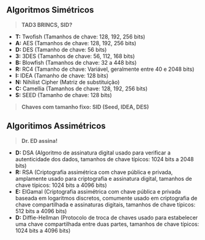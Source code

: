 ## Algoritmos Simétricos
> **TAD3 BRINCS, SID?**
- **T:** Twofish (Tamanhos de chave: 128, 192, 256 bits)
- **A:** AES (Tamanhos de chave: 128, 192, 256 bits)
- **D:** DES (Tamanho de chave: 56 bits)
- **3:** 3DES (Tamanhos de chave: 56, 112, 168 bits)
- **B:** Blowfish (Tamanhos de chave: 32 a 448 bits)
- **R:** RC4 (Tamanho de chave: Variável, geralmente entre 40 e 2048 bits)
- **I:** IDEA (Tamanho de chave: 128 bits)
- **N:** Nihilist Cipher (Matriz de substituição)
- **C:** Camellia (Tamanhos de chave: 128, 192, 256 bits)
- **S:** SEED (Tamanho de chave: 128 bits)

> **Chaves com tamanho fixo: SID (Seed, IDEA, DES)**
## Algoritimos Assimétricos
> **Dr. ED assina!**
- **D:** DSA (Algoritmo de assinatura digital usado para verificar a autenticidade dos dados, tamanhos de chave típicos: 1024 bits a 2048 bits)
- **R:** RSA (Criptografia assimétrica com chave pública e privada, amplamente usado para criptografia e assinatura digital, tamanhos de chave típicos: 1024 bits a 4096 bits)
- **E:** ElGamal (Criptografia assimétrica com chave pública e privada baseada em logaritmos discretos, comumente usado em criptografia de chave compartilhada e assinaturas digitais, tamanhos de chave típicos: 512 bits a 4096 bits)
- **D:** Diffie-Hellman (Protocolo de troca de chaves usado para estabelecer uma chave compartilhada entre duas partes, tamanhos de chave típicos: 1024 bits a 4096 bits)